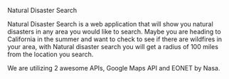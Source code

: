 Natural Disaster Search

Natural Disaster Search is a web application that will show you natural disasters in any area you would like to search. Maybe you are heading to California in the summer and want to check to see if there are wildfires in your area, with Natural disaster search you will get a radius of 100 miles from the location you search. 

We are utilizing 2 awesome APIs, Google Maps API and EONET by Nasa. 